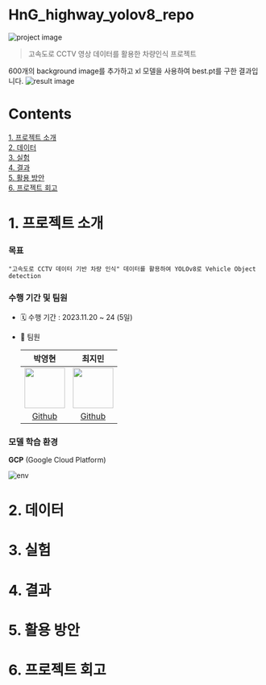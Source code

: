 # HnG_highway_yolov8_repo


![project image](https://github.com/sesac-google-ai-1st/HnG_highway_yolov8_repo/assets/97524127/48b3c8e2-16f1-4f11-ab50-003736dd9758)

> 고속도로 CCTV 영상 데이터를 활용한 차량인식 프로젝트
> 

600개의 background image를 추가하고 xl 모델을 사용하여 best.pt를 구한 결과입니다.
![result image](https://github.com/sesac-google-ai-1st/HnG_highway_yolov8_repo/assets/72022988/b2ea1fdd-cd31-4bb2-985a-8da2b06fc050)




# Contents

[1. 프로젝트 소개](#1-프로젝트-소개) <br>
[2. 데이터](#2-데이터) <br>
[3. 실험](#3-실험) <br>
[4. 결과](#4-결과) <br>
[5. 활용 방안](#5-활용-방안) <br>
[6. 프로젝트 회고](#6-프로젝트-회고) <br>



# 1. 프로젝트 소개

### 목표

    "고속도로 CCTV 데이터 기반 차량 인식" 데이터를 활용하여 YOLOv8로 Vehicle Object detection

### 수행 기간 및 팀원

- 🗓️ 수행 기간 : 2023.11.20 ~ 24 (5일)

- 👥 팀원<br>

    |박영현|최지민|
    |:-:|:-:|
    |<img src='https://avatars.githubusercontent.com/u/72022988?v=4' height=80 width=80px></img>|<img src='https://avatars.githubusercontent.com/u/97524127?v=4' height=80 width=80px></img>|
    |[Github](https://github.com/yhp2205)|[Github](https://github.com/timmyeos)|

### 모델 학습 환경

**GCP** (Google Cloud Platform)

![env](https://github.com/sesac-google-ai-1st/HnG_highway_yolov8_repo/assets/72022988/2a8c8554-13f3-491f-b38e-655656a1d5dc)


# 2. 데이터

# 3. 실험

# 4. 결과

# 5. 활용 방안

# 6. 프로젝트 회고

